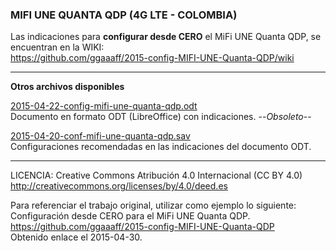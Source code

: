 ### MIFI UNE QUANTA QDP (4G LTE - COLOMBIA)

Las indicaciones para **configurar desde CERO** el MiFi UNE Quanta QDP, se encuentran en la WIKI:   
https://github.com/ggaaaff/2015-config-MIFI-UNE-Quanta-QDP/wiki  



***** 

**Otros archivos disponibles**  

[2015-04-22-config-mifi-une-quanta-qdp.odt](https://github.com/ggaaaff/2015-config-MIFI-UNE-Quanta-QDP/blob/master/bin/2015-04-22-config-mifi-une-quanta-qdp.odt)  
Documento en formato ODT (LibreOffice) con indicaciones. --_Obsoleto_--


[2015-04-20-conf-mifi-une-quanta-qdp.sav](https://github.com/ggaaaff/2015-config-MIFI-UNE-Quanta-QDP/blob/master/bin/2015-04-20-conf-mifi-une-quanta-qdp.sav)  
Configuraciones recomendadas en las indicaciones del documento ODT.  



***** 

LICENCIA: Creative Commons Atribución 4.0 Internacional (CC BY 4.0)  
http://creativecommons.org/licenses/by/4.0/deed.es  

> 
Para referenciar el trabajo original, utilizar como ejemplo lo siguiente:  
Configuración desde CERO para el MiFi UNE Quanta QDP.  
https://github.com/ggaaaff/2015-config-MIFI-UNE-Quanta-QDP  
Obtenido enlace el 2015-04-30.  

